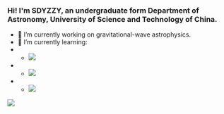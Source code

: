 ### Hi! I'm SDYZZY, an undergraduate form Department of Astronomy, University of Science and Technology of China.

+ 🔭 I’m currently working on gravitational-wave astrophysics.
+ 📖 I’m currently learning: 
+ + ![](https://img.shields.io/badge/Cosmology-Physical%20foundations%20of%20Cosmology%20by%20V.Mukhanov-orange?style=flat&logo=appveyor)
+ + ![](https://img.shields.io/badge/Large%20Scale%20Structure%20of%20Universe-Galaxy%20Formation%20and%20Evolution%20by%20Houjun%20Mo%20et%20al.-orange?style=flat&logo=appveyor)
+ + ![](https://img.shields.io/badge/python-v3.7-blue?style=flat)




![](https://github-readme-stats.vercel.app/api?username=SDYZZY)

<!--
**SDYZZY/SDYZZY** is a ✨ _special_ ✨ repository because its `README.md` (this file) appears on your GitHub profile.

Here are some ideas to get you started:

- 🔭 I’m currently working on ...
- 🌱 I’m currently learning ...
- 👯 I’m looking to collaborate on ...
- 🤔 I’m looking for help with ...
- 💬 Ask me about ...
- 📫 How to reach me: ...
- 😄 Pronouns: ...
- ⚡ Fun fact: ...
-->
